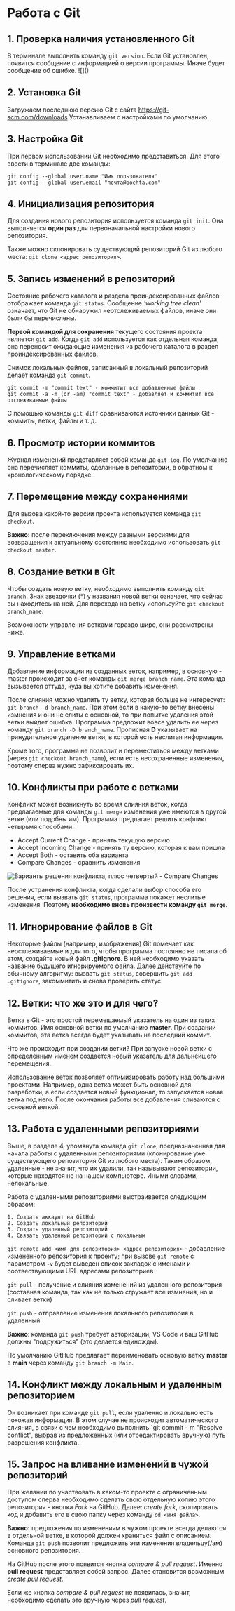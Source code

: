 # Работа с Git

## 1. Проверка наличия установленного Git
В терминале выполнить команду `git version`.
Если Git установлен, появится сообщение с информацией о версии программы. Иначе будет сообщение об ошибке.
![](<!--[if IE]><meta http-equiv="X-UA-Compatible" content="IE=5,IE=9" ><![endif]-->)

## 2. Установка Git
Загружаем последнюю версию Git с сайта 
https://git-scm.com/downloads
Устанавливаем с настройками по умолчанию.

## 3. Настройка Git
При первом использовании Git необходимо представиться. Для этого ввести в терминале две команды:
```
git config --global user.name "Имя пользователя"
git config --global user.email "почта@pochta.com"
```
## 4. Инициализация репозитория
Для создания нового репозитория используется команда `git init`. Она выполняется **один раз** для первоначальной настройки нового репозитория.

Также можно склонировать существующий репозиторий Git из любого места: `git clone <адрес репозитория>`.

## 5. Запись изменений в репозиторий
Состояние рабочего каталога и раздела проиндексированных файлов отображает команда `git status`. Сообщение *'working tree clean'* означает, что Git не обнаружил неотслеживаемых файлов, иначе они были бы перечислены. 

**Первой командой для сохранения** текущего состояния проекта является `git add`. Когда `git add` используется как отдельная команда, она переносит ожидающие изменения из рабочего каталога в раздел проиндексированных файлов.

Снимок локальных файлов, записанный в локальный репозиторий делает команда `git commit`. 
```
git commit -m "commit text" - коммитит все добавленные файлы
git commit -a -m (or -am) "commit text" - добавляет и коммитит все отслеживаемые файлы
```
С помощью команды `git diff` сравниваются источники данных Git - коммиты, ветки, файлы и т. д.

## 6. Просмотр истории коммитов
Журнал изменений представляет собой команда `git log`. По умолчанию она перечисляет коммиты, сделанные в репозитории, в обратном к хронологическому порядке.

## 7. Перемещение между сохранениями
Для вызова какой-то версии проекта используется команда `git checkout`. 

**Важно:** после переключения между разными версиями для возвращения к актуальному состоянию необходимо использовать `git checkout master`.

## 8. Создание ветки в Git
Чтобы создать новую ветку, необходимо выполнить команду `git branch`. Знак звездочки (*) у названия новой ветки означает, что сейчас вы находитесь на ней. Для перехода на ветку используйте `git checkout branch_name`.

Возможности управления ветками гораздо шире, они рассмотрены ниже.  
## 9. Управление ветками
Добавление информации из созданных веток, например, в основную - master происходит за счет команды `git merge branch_name`. Эта команда вызывается оттуда, куда вы хотите добавить изменения. 

После слияния можно удалить ту ветку, которая больше не интересует: `git branch -d branch_name`. При этом если в какую-то ветку внесены измнения и они не слиты с основной, то при попытке удаления этой ветки выйдет ошибка. Программа предложит вовсе удалить ее через команду `git branch -D branch_name`. Прописная **D** указывает на принудительное удаление ветки, в которой есть неслитая информация. 

Кроме того, программа не позволит и переместиться между ветками (через `git checkout branch_name`), если есть несохраненные изменения, поэтому сперва нужно зафиксировать их. 

## 10. Конфликты при работе с ветками
Конфликт может возникнуть во время слияния веток, когда предлагаемые для команды `git merge` изменения уже имеются в другой ветке (или подобны им). Программа предлагает решить конфликт четырьмя способами:
* Accept Current Change - принять текущую версию
* Accept Incoming Change - принять ту версию, которая к вам пришла
* Accept Both - оставить оба варианта
* Compare Changes - сравнить изменения

![Варианты решения конфликта, плюс четвертый - Compare Changes](problem.png)

После устранения конфликта, когда сделали выбор способа его решения, если вызвать `git status`, программа покажет неслитые изменения. Поэтому **необходимо вновь произвести команду `git merge`**. 
## 11. Игнорирование файлов в Git
Некоторые файлы (например, изображения) Git помечает как неостлеживаемые и для того, чтобы программа постоянно не писала об этом, создайте новый файл **.gitignore**. В ней необходимо указать название будущего игнорируемого файла. Далее действуйте по обычному алгоритму: вызвать `git status`, совершить `git add .gitignore`, закоммитить и снова проверить статус.
## 12. Ветки: что же это и для чего?
Ветка в Git - это простой перемещаемый указатель на один из таких коммитов. Имя основной ветки по умолчанию **master**. При создании коммитов, эта ветка всегда будет указывать на последний коммит. 

Что же происходит при создании ветки? При запуске новой ветки с определенным именем создается новый указатель для дальнейшего перемещения. 

Использование веток позволяет оптимизировать работу над большими проектами. Например, одна ветка может быть основной для разработки, а если создается новый функционал, то запускается новая ветка под него. После окончания работы все добавления сливаются с основной веткой. 

## 13. Работа с удаленными репозиториями
Выше, в разделе 4, упомянута команда `git clone`, предназначенная для начала работы с удаленными репозиториями (клонирование уже существующего репозитория Git из любого места). Таким образом, удаленные - не значит, что их удалили, так назывывают репозитории, которые находятся не на нашем компьютере. Иными словами, - нелокальные. 

Работа с удаленными репозиториями выстраивается следующим образом: 
```
1. Создать аккаунт на GitHub
2. Создать локальный репозиторий
3. Создать удаленный репозиторий
4. Связать удаленный репозиторий с локальным
```

`git remote add <имя для репозитория> <адрес репозитория>` - добавление измененного репозитория к проекту; при вызове `git remote` с параметром `-v` будет выведен список закладок с именами и соотвествующими URL-адресами репозиториев 

`git pull` - получение и слияния изменений из удаленного репозитория (составная команда, так как не только сгружает все измнения, но и сливает ветки)

`git push` - отправление изменения локального репозитория в удаленный

**Важно**: команда `git push` требует авторизации, VS Code и ваш GitHub должны "подружиться" (это делается единожды).

По умолчанию GitHub предлагает переименовать основую ветку **master** в **main** через команду `git branch -m Main`.

## 14. Конфликт между локальным и удаленным репозиторием
Он возникает при команде `git pull`, если удаленно и локально есть похожая информация. В этом случае не происходит автоматического слияния, в связи с чем необходимо выполнить `git commit - m "Resolve conflict", выбрав из предложенных (или отредактировать вручную) путь разрешения конфликта. 

## 15. Запрос на вливание изменений  в чужой репозиторий
При желании по участвовать в каком-то проекте с ограниченным доступом сперва необходимо сделать свою отдельную копию этого репозитория - кнопка *Fork* на GitHub. Далее: *create fork*, скопировать код и добавить его в свою папку через команду `cd <имя файла>`. 

**Важно:** предложения по изменениям в чужом проекте всегда делаются в отдельной ветке, в которой должен храниться файл с описанием. Команда `git push` позволит предложить эти изменения владельцу(/ам) основного репозитория. 

На GitHub после этого появится кнопка *compare & pull request*. Именно **pull request** представляет собой запрос. Далее становится возможным *create pull request*. 

Если же кнопка *compare & pull request* не появилась, значит, необходимо сделать это вручную через *pull request*. 
